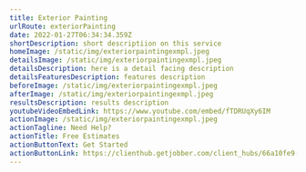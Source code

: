 ```yaml
---
title: Exterior Painting
urlRoute: exteriorPainting
date: 2022-01-27T06:34:34.359Z
shortDescription: short descriptiion on this service
homeImage: /static/img/exteriorpaintingexmpl.jpeg
detailsImage: /static/img/exteriorpaintingexmpl.jpeg
detailsDescription: here is a detail facing description
detailsFeaturesDescription: features description
beforeImage: /static/img/exteriorpaintingexmpl.jpeg
afterImage: /static/img/exteriorpaintingexmpl.jpeg
resultsDescription: results description
youtubeVideoEmbedLink: https://www.youtube.com/embed/fTDRUqXy6IM
actionImage: /static/img/exteriorpaintingexmpl.jpeg
actionTagline: Need Help?
actionTitle: Free Estimates
actionButtonText: Get Started
actionButtonLink: https://clienthub.getjobber.com/client_hubs/66a10fe9-55e4-46ed-b1f4-f244789fa028/public/work_request/new?source=social_media
---
```

